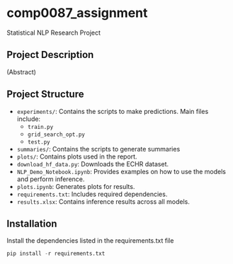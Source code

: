 # comp0087_assignment
Statistical NLP Research Project

## Project Description
(Abstract)

## Project Structure
- `experiments/`: Contains the scripts to make predictions. Main files include:
  - `train.py`
  - `grid_search_opt.py`
  - `test.py`
- `summaries/`: Contains the scripts to generate summaries
- `plots/`: Contains plots used in the report.
- `download_hf_data.py`: Downloads the ECHR dataset.
- `NLP_Demo_Notebook.ipynb`: Provides examples on how to use the models and perform inference.
- `plots.ipynb`: Generates plots for results.
- `requirements.txt`: Includes required dependencies.
- `results.xlsx`: Contains inference results across all models.

## Installation
Install the dependencies listed in the requirements.txt file
```python
pip install -r requirements.txt


